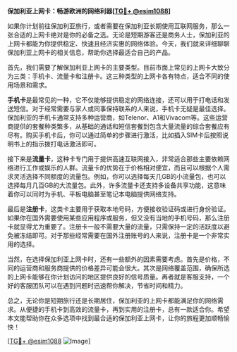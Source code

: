 **保加利亚上网卡：畅游欧洲的网络利器[[TG💪+ @esim1088](https://t.me/s/esim1088)]**

如果你计划前往保加利亚旅行，或者需要在保加利亚长期使用互联网服务，那么一张合适的上网卡绝对是你的必备之选。无论是短期游客还是商务人士，保加利亚的上网卡都能为你提供稳定、快速且经济实惠的网络体验。今天，我们就来详细聊聊保加利亚上网卡的相关信息，帮助你选择最适合自己的产品。

首先，我们需要了解保加利亚上网卡的主要类型。目前市面上常见的上网卡大致分为三类：手机卡、流量卡和注册卡。这三种类型的上网卡各有特点，适合不同的使用场景和需求。

**手机卡**是最常见的一种，它不仅能够提供稳定的网络连接，还可以用于打电话和发送短信。对于经常需要与家人或同事保持联系的人来说，手机卡无疑是最佳选择。保加利亚的手机卡通常支持多种运营商，如Telenor、A1和Vivacom等。这些运营商提供的套餐种类繁多，从基础的通话和短信套餐到包含大量流量的综合套餐应有尽有。购买手机卡后，你可以通过简单的步骤进行激活，比如插入SIM卡后按照说明书上的指示拨打电话激活即可。

接下来是**流量卡**，这种卡专门用于提供高速互联网接入，非常适合那些主要依赖网络进行工作或娱乐的人群。流量卡的优势在于价格相对便宜，而且可以根据个人需求灵活选择不同额度的流量包。例如，你可以选择每天几GB的小流量包，也可以选择每月几百GB的大流量包。此外，许多流量卡还支持多设备共享功能，这意味着你可以同时为手机、平板电脑甚至笔记本电脑提供网络支持。

最后是**注册卡**，这类卡主要用于获取本地号码，方便接收验证码或进行身份验证。如果你在国外需要使用某些应用程序或服务，但又没有当地的手机号码，那么注册卡就显得尤为重要了。注册卡一般不需要大量的流量，只需保持一定的活跃度以避免被冻结即可。对于那些经常需要在国外注册账号的人来说，注册卡是一个非常实用的选择。

当然，在选择保加利亚上网卡时，还有一些额外的因素需要考虑。首先是价格，不同的运营商和服务商提供的价格差异可能会很大。其次是网络覆盖范围，确保所选的上网卡能够在你计划访问的地区提供良好的信号质量。再者就是客服支持，一个好的客服团队可以在遇到问题时迅速帮你解决，节省时间和精力。

总之，无论你是短期旅行还是长期居住，保加利亚的上网卡都能满足你的网络需求。从便捷的手机卡到高效的流量卡，再到实用的注册卡，总有一款适合你。希望本文能帮助你在众多选项中找到最合适的保加利亚上网卡，让你的旅程更加顺畅愉快！

[[TG💪+ @esim1088](https://t.me/s/esim1088) ![Image](https://i.postimg.cc/4NQfJmqS/Snipaste-2025-05-13-00-14-12.png)]